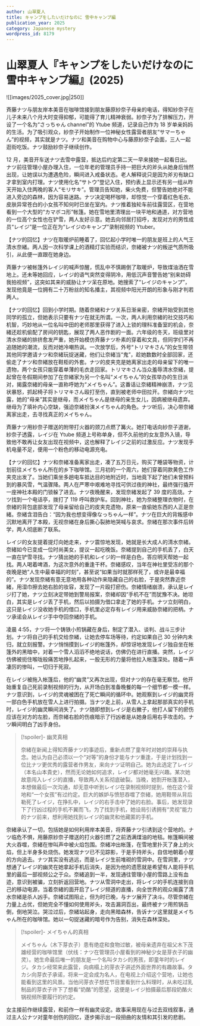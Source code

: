 ```yaml
---
author: 山翠夏人
title: キャンプをしたいだけなのに 雪中キャンプ編
publication_year: 2025
category: Japanese mystery
wordpress_id: 8179
---
```


# 山翠夏人『キャンプをしたいだけなのに 雪中キャンプ編』(2025)

![[images/2025_cover.jpg|250]]

斉藤ナツ与朋友岸本美音在咖啡馆接到朋友藤原紗奈子母亲的电话，得知紗奈子在儿子未来八个月大时变得抑郁，可能得了育儿精神衰弱。紗奈子为了排解压力，开设了一个名为“さっちゃん channel”的 Ytube 频道，记录自己作为 18 岁单亲妈妈的生活。为了吸引观众，紗奈子开始制作一位神秘女性露营者朋友“サマーちゃん”的视频，其实就是ナツ。ナツ和美音在购物中心与藤原紗奈子会面，三人一起逛街吃饭。ナツ鼓励紗奈子继续创作。

12 月，美音开车送ナツ去雪中露营，抵达后约定第二天一早来接她一起看日出。ナツ前往管理小屋办理入住，一位年老的管理员手持一把巨大的斧头从她身后悄然出现，让她误以为遭遇危险，瞬间进入戒备状态。老人解释说只是因为斧刃有缺口才拿到室内打理。ナツ使用化名“サトウ”登记入住，预约表上显示还有另一组从昨天开始入住两晚的客人“モリサキ”。管理员告知她，柴火免费，但警告她绝对不能进入旁边的森林，因为容易迷路。ナツ决定喝杯咖啡，却惊觉一个穿着红色毛衣、皮肤异常苍白的小女孩不知何时已坐在室内。ナツ推着独轮车前往露营区，在营地看到一个大型的“カマボコ形”帐篷。她在雪地里清理出一块平地和通道，对方营地的一位高个女性也在铲雪，两人友好示意。她去向邻居打招呼，发现对方的男性成员“レイジ”是一位正在为“レイジのキャンプ”录制视频的 Ytuber。

【ナツ的回忆】ナツ在取暖炉前睡着了，回忆起小学时唯一的朋友是班上的人气王清水奈緒。两人因一次科学课上的酒精灯实验而结识，奈緒被ナツ的叛逆气质所吸引，从此便一直跟在她身边。

斉藤ナツ被帐篷外レイジ的喊声惊醒，慌乱中不慎踢倒了取暖炉，导致煤油洒在雪地上。还未等她回应，レイジ的语气突然变得阴冷，用低沉声音警告她“别来妨碍我拍视频”，这突如其来的威胁让ナツ呆在原地。她搜索了“レイジのキャンプ”，发现他竟是一位拥有二十万粉丝的知名播主，其视频中阳光开朗的形象与刚才判若两人。

【ナツ的回忆】回到小学时期。随着奈緒和ナツ关系日渐亲密，奈緒开始受到其他同学的孤立，但她表示只要有ナツ在就无所谓。一次，两人利用奈緒的社交技巧和机智，巧妙地从一位名叫中田的老师那里获得了进入上锁的理科准备室的机会，奈緒还趁机偷配了房间的钥匙，展现了两人恶作剧的一面。六年级的冬天，班级里对清水奈緒的排挤愈发严重，她开始模仿斉藤ナツ朴素的穿着和文具，但同学们不再追随她的潮流，反而对她冷嘲热讽。一次放学后，外号“トリマキさん”的女生带领其他同学邀请ナツ和奈緒玩捉迷藏，他们让奈緒当“鬼”，趁她数数时全部回家，还偷走了ナツ和奈緒放在鞋柜的外套。ナツ的皮夹克是她离家出走的母亲留下的唯一遗物，两个女孩只能穿着单薄的毛衣走回家。トリマキさん当众羞辱清水奈緒，提起曾在冬假期间参加了在奈緒家为另一个名叫“メイちゃん”的女孩举办的生日派对，揭露奈緒的母亲一直称呼她为“メイちゃん”。这番话让奈緒精神崩溃，ナツ见状暴怒，抓起椅子将トリマキさん殴打至伤，直到被老师中田拉开。奈緒向ナツ吐露，她的“母亲”其实是继母，而メイちゃん是继母的亲生女儿，因病被继母遗弃。继母为了填补内心空缺，强迫奈緒扮演メイちゃん的角色。ナツ听后，决心带奈緒离家出走，去寻找真正的メイちゃん。

斉藤ナツ用紗奈子赠送的附带打火器的颈刀点燃了篝火。她打电话向紗奈子道谢，紗奈子透露，レイジ在 Ytube 频道上号称单身，但不久前他的女友意外入镜，导致他不敢再让女友出现在视频中，这也解释了レイジ之前的过激反应。ナツ发现手机电量不足，便用一个粉色的移动电源充电。

【ナツ的回忆】ナツ和奈緒准备离家出走，凑了五万日元，购买了睡袋等物资，计划前往メイちゃん所在的乡下咖啡馆。三月初的一个周六，她们穿着同款黄色工作夹克出发了。当她们乘坐多趟电车抵达目的地附近时，当地竟下起了她们未曾预料到的暴风雪，气温骤降。两人在严寒中艰难地寻找可供过夜的神社，最终强行撬开一座神社本殿的门锁躲了进去。ナツ夜晚醒来，发现奈緒发起了 39 度的高烧。ナツ找到一个电话亭，拨打了 119 呼叫救护车。回到神社，她为奈緒整理衣物时，在奈緒的背包底部发现了母亲留给自己的皮夹克遗物，原来一直偷她东西的人正是奈緒。奈緒含泪告白：“因为我也想变得像なっちゃん一样”。ナツ在巨大的背叛感中沉默地离开了本殿，无视奈緒在身后撕心裂肺地哭喊与哀求。奈緒在那次事件后转学，两人彻底断了联系。

レイジ的女友提着提灯向她走来，ナツ震惊地发现，她就是长大成人的清水奈緒。奈緒如今已变成一位时尚美女，提议一起吃晚饭。奈緒提到自己的手机丢了，白天一直在铲雪寻找。ナツ猜出她的手机和レイジ的一样是白色，答应明天帮她一起找。两人喝着啤酒，为这次意外的重逢干杯。奈緒感叹，当年在神社里受冻的那个夜晚是她“人生中最幸福的时刻”，甚至说“如果当时就那样死了，或许是最幸福的”。ナツ发现奈緒有意无意地用各种动作来隐藏自己的右脸，于是突然靠近奈緒，用湿巾擦去她右脸的妆容，发现了一片殴打瘀伤。奈緒情绪崩溃，承认是レイジ打了她，ナツ立刻决定带她到警局报案，奈緒却因“手机不在”而犹豫不决。她坦白，其实是レイジ丢了手机，然后以拍摄为借口拿走了她的手机。ナツ立刻明白，这只是レイジ没收她手机的借口，手机里必定存有レイジ用来威胁奈緒的把柄。ナツ承诺会从レイジ手中夺回奈緒的手机。

凌晨 4:55，ナツ将一个铸铁小煎锅藏在身后，制定了潜入、谈判、战斗三步计划。ナツ将自己的手机交给奈緒，让她去停车场等待，约定如果自己 30 分钟内未归，就立刻报警。ナツ悄悄摸到レイジ的帐篷外，却惊讶地发现レイジ独自坐在帐篷外的黑暗中，对着一个雪人滔滔不绝地说话，仿佛仍在进行直播。突然，レイジ仿佛被扼住喉咙般痛苦地挣扎起来，一股无形的力量将他拉入帐篷深处。随着一声凄厉的惨叫，一切归于死寂。

在レイジ被拖入帐篷后，他的“幽灵”又再次出现，但对ナツ的存在毫无察觉。他开始重复自己死前录制视频的行为，从开场白到准备晚餐的每一个细节都一模一样。ナツ意识到，レイジ的灵魂被困在了死亡瞬间的循环中。她观察到レイジ的幽灵将一部白色手机放在雪人上进行拍摄。当ナツ走上前，从雪人上拿起那部真实的手机时，レイジ的幽灵瞬间消失了。ナツ随即想到レイジ是右撇子，他打人留下的瘀伤应该在对方的左脸，而奈緒右脸的伤痕暗示了行凶者是从她身后用右手攻击的。ナツ瞬间明白了凶手身份。

> [!spoiler]- 幽灵真相
>
> 奈緒在新闻上得知斉藤ナツ的事迹后，重新点燃了童年时对她的崇拜与执念。她认为自己必须以一个“对等”的身份才能与ナツ重逢，于是计划找到一位比ナツ更优秀的露营者作男友，来向ナツ证明自己。她为此选定了レイジ（本名山本貴史），然而无论她如何追求，レイジ都对她毫无兴趣。某次她故意闯入レイジ的直播，导致两人关系彻底破裂。当晚，她割开帐篷潜入，本想做最后一次沟通，却无意中听到レイジ在录制视频时提到，他在这个营地和“一个女孩”有过约定。巨大的嫉妒与愤怒吞噬了奈緒，她用鞋带从背后勒死了レイジ，在挣扎中，レイジ的右手击中了她的右脸。事后，她发现录下了行凶过程的手机不翼而飞，为了找到手机，她设局引诱拥有“灵视”能力的ナツ前来，想利用她找到レイジ的幽灵和他藏匿的手机。

奈緒承认了一切，包括她是如何利用岸本美音，将斉藤ナツ引诱到这个营地的。ナツ临危不惧，用藤原紗奈子赠送的打火器引燃了之前洒满煤油的地毯。帐篷瞬间被大火吞噬，奈緒在惨叫声中被火焰包围。奈緒冲出帐篷，在雪地里扑灭了身上的火焰，但上半身多处烧伤。她发现ナツ已不见踪影，于是手持斧头，自信地朝着小屋的方向追去。ナツ其实没有逃远，而是レイジ生前堆砌的雪洞中。在雪洞里，ナツ想通了レイジ的幽灵在她拿起手机后消失，是因为他的遗愿就是希望有人能将手机里的最后一部视频公之于众。奈緒追到一半，发现通往管理小屋的雪路上没有血迹，意识到被骗，立刻折返回营地。ナツ从雪洞中走出，将レイジ的手机连接到自己的移动电源，当着奈緒的面开启了レイジ频道的直播，向全世界的观众揭露了清水奈緒是杀人凶手。奈緒试图阻止，但为时已晚，与ナツ展开了决斗。尽管奈緒在力量上占优，但她完全不懂如何使用斧头，攻击漏洞百出，最终被ナツ用煎锅击倒，倒地哭泣。哭泣过后，奈緒站起身，走向黑暗森林，告诉ナツ这里就是メイちゃん所在的咖啡馆。她以一句捉迷藏的暗号作为告别，消失在森林深处。

> [!spoiler]- メイちゃん的真相
>
> メイちゃん（木下芽衣子）患有绝症和食物过敏，被母亲遗弃在祖父木下茂雄经营的咖啡馆里（伏线：ナツ在管理员小屋看到的神秘少女是芽衣子的幽灵）。她生命最后唯一的朋友是一个名叫タカシ的男孩，即童年时的レイジ。タカシ经常来此露营，向病榻上的芽衣子讲述外面世界的有趣故事。タカシ向芽衣子承诺，将来一定会成为名人，在电视上介绍这个营地，让她也能看到这里的风景。当他问芽衣子想在节目里看到什么料理时，从未吃过乳制品的芽衣子许下了想看“奶酪”的愿望，这便是レイジ拍摄最后那段奶酪火锅视频所要履行的约定。

女主接前作继续露营，和前作一样有幽灵设定。故事采用现在与过去双线叙事，通过主人公ナツ对童年创伤的回忆，逐步揭示出一段扭曲的友情和其引发的悲剧。
